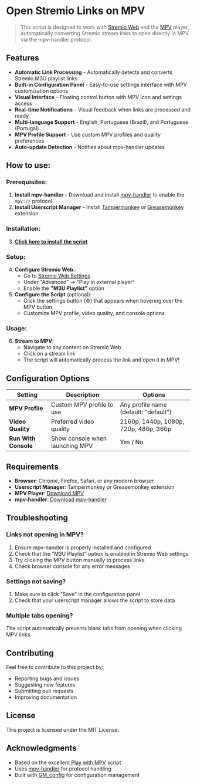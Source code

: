 # Open Stremio Links on MPV

> This script is designed to work with [Stremio Web](https://web.stremio.com/) and the [MPV](https://mpv.io/) player, automatically converting Stremio stream links to open directly in MPV via the mpv-handler protocol.

## Features

- **Automatic Link Processing** - Automatically detects and converts Stremio M3U playlist links
- **Built-in Configuration Panel** - Easy-to-use settings interface with MPV customization options
- **Visual Interface** - Floating control button with MPV icon and settings access
- **Real-time Notifications** - Visual feedback when links are processed and ready
- **Multi-language Support** - English, Portuguese (Brazil), and Portuguese (Portugal)
- **MPV Profile Support** - Use custom MPV profiles and quality preferences
- **Auto-update Detection** - Notifies about mpv-handler updates

## How to use:

### Prerequisites:
1. **Install mpv-handler** - Download and install [mpv-handler](https://github.com/akiirui/mpv-handler) to enable the `mpv://` protocol
2. **Install Userscript Manager** - Install [Tampermonkey](https://www.tampermonkey.net/) or [Greasemonkey](https://www.greasespot.net/) extension

### Installation:
3. **[Click here to install the script](https://github.com/ang3lo-azevedo/open-stremio-links-on-mpv/raw/refs/heads/main/open-stremio-links-on-mpv.user.js)**

### Setup:
4. **Configure Stremio Web**:
   - Go to [Stremio Web Settings](https://web.stremio.com/#/settings)
   - Under "Advanced" → "Play in external player"
   - Enable the **"M3U Playlist"** option
5. **Configure the Script** (optional):
   - Click the settings button (⚙️) that appears when hovering over the MPV button
   - Customize MPV profile, video quality, and console options

### Usage:
6. **Stream to MPV**:
   - Navigate to any content on Stremio Web
   - Click on a stream link
   - The script will automatically process the link and open it in MPV!

## Configuration Options

| Setting | Description | Options |
|---------|-------------|---------|
| **MPV Profile** | Custom MPV profile to use | Any profile name (default: "default") |
| **Video Quality** | Preferred video quality | 2160p, 1440p, 1080p, 720p, 480p, 360p |
| **Run With Console** | Show console when launching MPV | Yes / No |

## Requirements

- **Browser**: Chrome, Firefox, Safari, or any modern browser
- **Userscript Manager**: Tampermonkey or Greasemonkey extension
- **MPV Player**: [Download MPV](https://mpv.io/installation/)
- **mpv-handler**: [Download mpv-handler](https://github.com/akiirui/mpv-handler/releases/latest)

## Troubleshooting

### Links not opening in MPV?
1. Ensure mpv-handler is properly installed and configured
2. Check that the "M3U Playlist" option is enabled in Stremio Web settings
3. Try clicking the MPV button manually to process links
4. Check browser console for any error messages

### Settings not saving?
1. Make sure to click "Save" in the configuration panel
2. Check that your userscript manager allows the script to store data

### Multiple tabs opening?
The script automatically prevents blank tabs from opening when clicking MPV links.

## Contributing

Feel free to contribute to this project by:
- Reporting bugs and issues
- Suggesting new features
- Submitting pull requests
- Improving documentation

## License

This project is licensed under the MIT License.

## Acknowledgments

- Based on the excellent [Play with MPV](https://greasyfork.org/en/scripts/416271-play-with-mpv) script
- Uses [mpv-handler](https://github.com/akiirui/mpv-handler) for protocol handling
- Built with [GM_config](https://github.com/sizzlemctwizzle/GM_config) for configuration management
